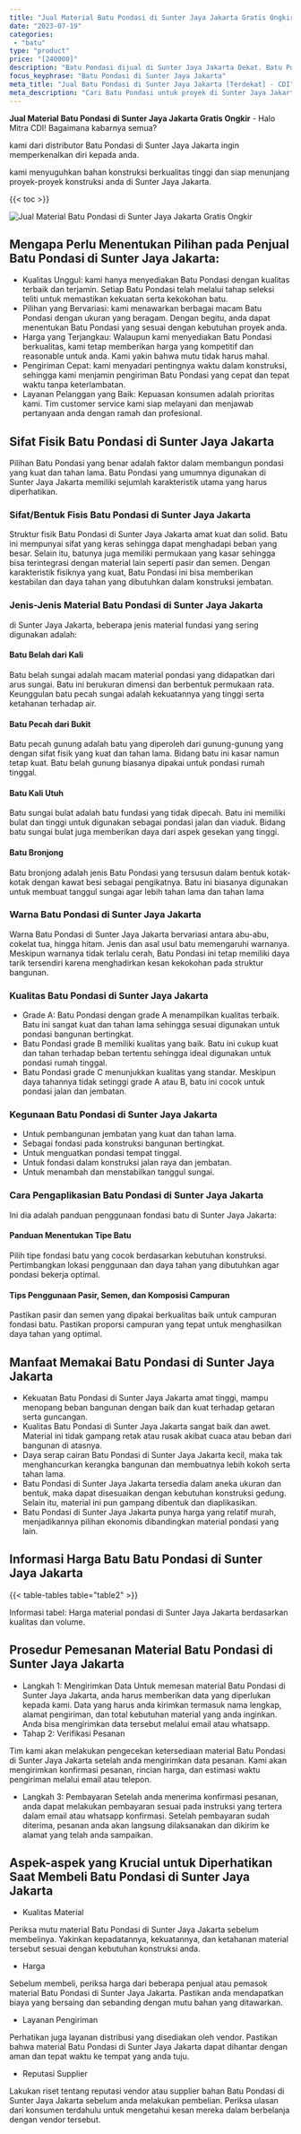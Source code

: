 ```yaml
---
title: "Jual Material Batu Pondasi di Sunter Jaya Jakarta Gratis Ongkir"
date: "2023-07-19"
categories:
 - "batu"
type: "product"
price: "[240000]"
description: "Batu Pondasi dijual di Sunter Jaya Jakarta Dekat. Batu Pondasi ini sering dipakai dalam proyek konstruksi sebagai pondasi bangunan yang kuat dan awet. Silakan hubungi kami untuk informasi lebih lanjut."
focus_keyphrase: "Batu Pondasi di Sunter Jaya Jakarta"
meta_title: "Jual Batu Pondasi di Sunter Jaya Jakarta [Terdekat] - CDI"
meta_description: "Cari Batu Pondasi untuk proyek di Sunter Jaya Jakarta? Kami memiliki Batu Pondasi berkualitas untuk dasar bangunan. Segera dapatkan penawaran terbaik."
---
```


**Jual Material Batu Pondasi di Sunter Jaya Jakarta Gratis Ongkir** - Halo Mitra CDI! Bagaimana kabarnya semua?

kami dari distributor Batu Pondasi di Sunter Jaya Jakarta ingin memperkenalkan diri kepada anda.

kami menyuguhkan bahan konstruksi berkualitas tinggi dan siap menunjang proyek-proyek konstruksi anda di Sunter Jaya Jakarta.

{{< toc >}}

![Jual Material Batu Pondasi di Sunter Jaya Jakarta Gratis Ongkir](/images/batu/batu-pondasi-13.jpg)

## Mengapa Perlu Menentukan Pilihan pada Penjual Batu Pondasi di Sunter Jaya Jakarta:

*   Kualitas Unggul: kami hanya menyediakan Batu Pondasi dengan kualitas terbaik dan terjamin. Setiap Batu Pondasi  telah melalui tahap seleksi teliti untuk memastikan kekuatan serta kekokohan batu.
*   Pilihan yang Bervariasi: kami menawarkan berbagai macam Batu Pondasi dengan ukuran yang beragam. Dengan begitu, anda dapat menentukan Batu Pondasi yang sesuai dengan kebutuhan proyek anda.
*   Harga yang Terjangkau: Walaupun kami menyediakan Batu Pondasi berkualitas, kami tetap memberikan harga yang kompetitif dan reasonable untuk anda. Kami yakin bahwa mutu tidak harus mahal.
*   Pengiriman Cepat: kami menyadari pentingnya waktu dalam konstruksi, sehingga kami menjamin pengiriman Batu Pondasi yang cepat dan tepat waktu tanpa keterlambatan.
*   Layanan Pelanggan yang Baik: Kepuasan konsumen adalah prioritas kami. Tim customer service kami siap melayani dan menjawab pertanyaan anda dengan ramah dan profesional.

## Sifat Fisik Batu Pondasi di Sunter Jaya Jakarta

Pilihan Batu Pondasi yang benar adalah faktor dalam membangun pondasi yang kuat dan tahan lama. Batu Pondasi yang umumnya digunakan di Sunter Jaya Jakarta memiliki sejumlah karakteristik utama yang harus diperhatikan.

### Sifat/Bentuk Fisis Batu Pondasi di Sunter Jaya Jakarta

Struktur fisik Batu Pondasi di Sunter Jaya Jakarta amat kuat dan solid. Batu ini mempunyai sifat yang keras sehingga dapat menghadapi beban yang besar. Selain itu, batunya juga memiliki permukaan yang kasar sehingga bisa terintegrasi dengan material lain seperti pasir dan semen. Dengan karakteristik fisiknya yang kuat, Batu Pondasi ini bisa memberikan kestabilan dan daya tahan yang dibutuhkan dalam konstruksi jembatan.

### Jenis-Jenis Material Batu Pondasi di Sunter Jaya Jakarta

di Sunter Jaya Jakarta, beberapa jenis material fundasi yang sering digunakan adalah:

#### Batu Belah dari Kali

Batu belah sungai adalah macam material pondasi yang didapatkan dari arus sungai. Batu ini berukuran dimensi dan berbentuk permukaan rata. Keunggulan batu pecah sungai adalah kekuatannya yang tinggi serta ketahanan terhadap air.

#### Batu Pecah dari Bukit

Batu pecah gunung adalah batu yang diperoleh dari gunung-gunung yang dengan sifat fisik yang kuat dan tahan lama. Bidang batu ini kasar namun tetap kuat. Batu belah gunung biasanya dipakai untuk pondasi rumah tinggal.

#### Batu Kali Utuh

Batu sungai bulat adalah batu fundasi yang tidak dipecah. Batu ini memiliki bulat dan tinggi untuk digunakan sebagai pondasi jalan dan viaduk. Bidang batu sungai bulat juga memberikan daya dari aspek gesekan yang tinggi.

#### Batu Bronjong

Batu bronjong adalah jenis Batu Pondasi yang tersusun dalam bentuk kotak-kotak dengan kawat besi sebagai pengikatnya. Batu ini biasanya digunakan untuk membuat tanggul sungai agar lebih tahan lama dan tahan lama

### Warna Batu Pondasi di Sunter Jaya Jakarta

Warna Batu Pondasi di Sunter Jaya Jakarta bervariasi antara abu-abu, cokelat tua, hingga hitam. Jenis dan asal usul batu memengaruhi warnanya. Meskipun warnanya tidak terlalu cerah, Batu Pondasi ini tetap memiliki daya tarik tersendiri karena menghadirkan kesan kekokohan pada struktur bangunan.

### Kualitas Batu Pondasi di Sunter Jaya Jakarta

*   Grade A: Batu Pondasi dengan grade A menampilkan kualitas terbaik. Batu ini sangat kuat dan tahan lama sehingga sesuai digunakan untuk pondasi bangunan bertingkat.
*   Batu Pondasi grade B memiliki kualitas yang baik. Batu ini cukup kuat dan tahan terhadap beban tertentu sehingga ideal digunakan untuk pondasi rumah tinggal.
*   Batu Pondasi grade C menunjukkan kualitas yang standar. Meskipun daya tahannya tidak setinggi grade A atau B, batu ini cocok untuk pondasi jalan dan jembatan.

### Kegunaan Batu Pondasi di Sunter Jaya Jakarta

*   Untuk pembangunan jembatan yang kuat dan tahan lama.
*   Sebagai fondasi pada konstruksi bangunan bertingkat.
*   Untuk menguatkan pondasi tempat tinggal.
*   Untuk fondasi dalam konstruksi jalan raya dan jembatan.
*   Untuk menambah dan menstabilkan tanggul sungai.

### Cara Pengaplikasian Batu Pondasi di Sunter Jaya Jakarta

Ini dia adalah panduan penggunaan fondasi batu di Sunter Jaya Jakarta:

#### Panduan Menentukan Tipe Batu

Pilih tipe fondasi batu yang cocok berdasarkan kebutuhan konstruksi. Pertimbangkan lokasi penggunaan dan daya tahan yang dibutuhkan agar pondasi bekerja optimal.

#### Tips Penggunaan Pasir, Semen, dan Komposisi Campuran

Pastikan pasir dan semen yang dipakai berkualitas baik untuk campuran fondasi batu. Pastikan proporsi campuran yang tepat untuk menghasilkan daya tahan yang optimal.

## Manfaat Memakai Batu Pondasi di Sunter Jaya Jakarta

*   Kekuatan Batu Pondasi di Sunter Jaya Jakarta amat tinggi, mampu menopang beban bangunan dengan baik dan kuat terhadap getaran serta guncangan.
*   Kualitas Batu Pondasi di Sunter Jaya Jakarta sangat baik dan awet. Material ini tidak gampang retak atau rusak akibat cuaca atau beban dari bangunan di atasnya.
*   Daya serap cairan Batu Pondasi di Sunter Jaya Jakarta kecil, maka tak menghancurkan kerangka bangunan dan membuatnya lebih kokoh serta tahan lama.
*   Batu Pondasi di Sunter Jaya Jakarta tersedia dalam aneka ukuran dan bentuk, maka dapat disesuaikan dengan kebutuhan konstruksi gedung. Selain itu, material ini pun gampang dibentuk dan diaplikasikan.
*   Batu Pondasi di Sunter Jaya Jakarta punya harga yang relatif murah, menjadikannya pilihan ekonomis dibandingkan material pondasi yang lain.

## Informasi Harga Batu Batu Pondasi di Sunter Jaya Jakarta

{{< table-tables table="table2" >}}

Informasi tabel: Harga material pondasi di Sunter Jaya Jakarta berdasarkan kualitas dan volume.

## Prosedur Pemesanan Material Batu Pondasi di Sunter Jaya Jakarta

*   Langkah 1: Mengirimkan Data
Untuk memesan material Batu Pondasi di Sunter Jaya Jakarta, anda harus memberikan data yang diperlukan kepada kami. Data yang harus anda kirimkan termasuk nama lengkap, alamat pengiriman, dan total kebutuhan material yang anda inginkan. Anda bisa mengirimkan data tersebut melalui email atau whatsapp.
*   Tahap 2: Verifikasi Pesanan

Tim kami akan melakukan pengecekan ketersediaan material Batu Pondasi di Sunter Jaya Jakarta setelah anda mengirimkan data pesanan. Kami akan mengirimkan konfirmasi pesanan, rincian harga, dan estimasi waktu pengiriman melalui email atau telepon.
*   Langkah 3: Pembayaran
Setelah anda menerima konfirmasi pesanan, anda dapat melakukan pembayaran sesuai pada instruksi yang tertera dalam email atau whatsapp konfirmasi. Setelah pembayaran sudah diterima, pesanan anda akan langsung dilaksanakan dan dikirim ke alamat yang telah anda sampaikan.

## Aspek-aspek yang Krucial untuk Diperhatikan Saat Membeli Batu Pondasi di Sunter Jaya Jakarta

*   Kualitas Material

Periksa mutu material Batu Pondasi di Sunter Jaya Jakarta sebelum membelinya. Yakinkan kepadatannya, kekuatannya, dan ketahanan material tersebut sesuai dengan kebutuhan konstruksi anda.
*   Harga

Sebelum membeli, periksa harga dari beberapa penjual atau pemasok material Batu Pondasi di Sunter Jaya Jakarta. Pastikan anda mendapatkan biaya yang bersaing dan sebanding dengan mutu bahan yang ditawarkan.
*   Layanan Pengiriman

Perhatikan juga layanan distribusi yang disediakan oleh vendor. Pastikan bahwa material Batu Pondasi di Sunter Jaya Jakarta dapat dihantar dengan aman dan tepat waktu ke tempat yang anda tuju.
*   Reputasi Supplier

Lakukan riset tentang reputasi vendor atau supplier bahan Batu Pondasi di Sunter Jaya Jakarta sebelum anda melakukan pembelian. Periksa ulasan dari konsumen terdahulu untuk mengetahui kesan mereka dalam berbelanja dengan vendor tersebut.